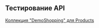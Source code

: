 ## Тестирование API  
[Коллекция "DemoShopping" для Products](https://www.postman.com/supply-specialist-92891831/workspace/my-workspace/folder/35173000-7fc05f60-1a77-4365-bd87-41126e91c89d)
